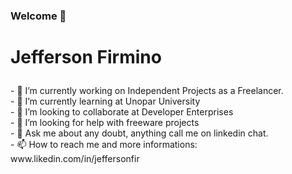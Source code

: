 ### Welcome 👋

<!--
**jeffersonfirmino/jeffersonfirmino** is a ✨ _special_ ✨ repository because its `README.md` (this file) appears on your GitHub profile. --!>
<head>

<h1> <p-text-align="center"> Jefferson Firmino </p> </h1>

- 🔭 I’m currently working on Independent Projects as a Freelancer. </br>
- 🌱 I’m currently learning at Unopar University </br>
- 👯 I’m looking to collaborate at Developer Enterprises </br>
- 🤔 I’m looking for help with freeware projects </br>
- 💬 Ask me about any doubt, anything call me on linkedin chat. </br>
- 📫 How to reach me and more informations: www.likedin.com/in/jeffersonfir </br>
</body>
